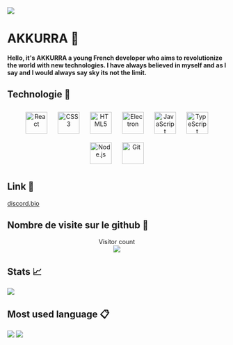 <img src="https://raw.githubusercontent.com/yayouu/yayouu/main/1.gif">


# AKKURRA 📒


**Hello, it's AKKURRA a young French developer who aims to revolutionize the world with new technologies. I have always believed in myself and as I say and I would always say sky its not the limit.**

## Technologie 🧬

<div align="center">  
<img style="margin: 10px" src="https://profilinator.rishav.dev/skills-assets/react-original-wordmark.svg" alt="React" height="50" />  

<img style="margin: 10px" src="https://profilinator.rishav.dev/skills-assets/css3-original-wordmark.svg" alt="CSS3" height="50" />  

<img style="margin: 10px" src="https://profilinator.rishav.dev/skills-assets/html5-original-wordmark.svg" alt="HTML5" height="50" />  
  
<img style="margin: 10px" src="https://profilinator.rishav.dev/skills-assets/electron-original.svg" alt="Electron" height="50" />  
 
<img style="margin: 10px" src="https://profilinator.rishav.dev/skills-assets/javascript-original.svg" alt="JavaScript" height="50" /> 

<img style="margin: 10px" src="https://profilinator.rishav.dev/skills-assets/typescript-original.svg" alt="TypeScript" height="50" />  

<img style="margin: 10px" src="https://profilinator.rishav.dev/skills-assets/nodejs-original-wordmark.svg" alt="Node.js" height="50" />  

<img style="margin: 10px" src="https://profilinator.rishav.dev/skills-assets/git-scm-icon.svg" alt="Git" height="50" />  
</div>

</td><td valign="top" width="33%">

## Link 📎
[discord.bio](https://dsc.bio/6615)    

## Nombre de visite sur le github 📌
<p align="center"> 
  Visitor count<br>
  <img src="https://profile-counter.glitch.me/AKKURRAX/count.svg" />
</p>


## Stats 📈   
<img src="https://github-readme-stats.vercel.app/api?username=AKKURRAX&show_icons=true&hide_border=true">

## Most used language 📋
 <img src="https://github-readme-stats.vercel.app/api/top-langs?username=AKKURRAX&show_icons=true&theme=tokyonight&layout=compact">    


 <img src="https://raw.githubusercontent.com/yayouu/yayouu/main/1.gif">


